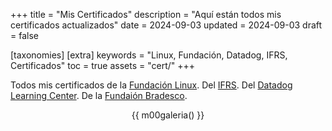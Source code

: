 +++
title = "Mis Certificados"
description = "Aquí están todos mis certificados actualizados"
date = 2024-09-03
updated = 2024-09-03
draft = false

[taxonomies]
[extra]
keywords = "Linux, Fundación, Datadog, IFRS, Certificados"
toc = true
assets = "cert/"
+++

Todos mis certificados de la [Fundación Linux](https://trainingportal.linuxfoundation.org/).
Del [IFRS](https://ifrs.edu.br).
Del [Datadog Learning Center](https://learn.datadoghq.com/).
De la [Fundaión Bradesco](https://www.ev.org.br).

<div style="text-align: center;">

{{ m00galeria() }}

</div>
